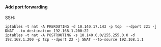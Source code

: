#### Add port forwarding    
SSH:    

    iptables -t nat -A PREROUTING -d 10.140.17.143 -p tcp  --dport 221 -j DNAT --to-destination 192.168.1.200:22    
    iptables -t nat -A POSTROUTING -s 10.140.0.0/255.255.0.0 -d 192.168.1.200 -p tcp --dport 22 -j SNAT --to-source 192.168.1.1     
